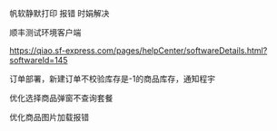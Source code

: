 帆软静默打印 报错 时娟解决

顺丰测试环境客户端

https://qiao.sf-express.com/pages/helpCenter/softwareDetails.html?softwareId=145



订单部署，新建订单不校验库存是-1的商品库存，通知程宇



优化选择商品弹窗不查询套餐

优化商品图片加载报错

